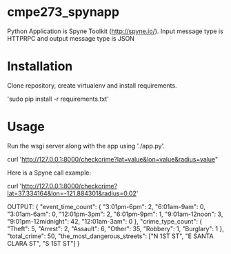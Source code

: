# cmpe273_spynapp

  Python Application is Spyne Toolkit (http://spyne.io/).
  Input message type is  HTTPRPC  and output message type is JSON
  
Installation
============
  Clone repository, create virtualenv and install requirements.
  
  'sudo pip install -r requirements.txt'

Usage
=====
  Run the wsgi server along with the app using './app.py'.
  
  curl 'http://127.0.0.1:8000/checkcrime?lat=value&lon=value&radius=value"

  Here is a Spyne call example:
  
  curl 'http://127.0.0.1:8000/checkcrime?lat=37.334164&lon=-121.884301&radius=0.02'

 
  OUTPUT:
  {
	"event_time_count": {
		"3:01pm-6pm": 2,
		"6:01am-9am": 0,
		"3:01am-6am": 0,
		"12:01pm-3pm": 2,
		"6:01pm-9pm": 1,
		"9:01am-12noon": 3,
		"9:01pm-12midnight": 42,
		"12:01am-3am": 0
	},
	"crime_type_count": {
		"Theft": 5,
		"Arrest": 2,
		"Assault": 6,
		"Other": 35,
		"Robbery": 1,
		"Burglary": 1
	},
	"total_crime": 50,
	"the_most_dangerous_streets": ["N 1ST ST", "E SANTA CLARA ST", "S 1ST ST"]
  }
